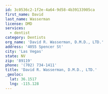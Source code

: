 ```yaml
---
id: 3c0536c2-1f2e-4a64-9d58-4b39133905ca
first_name: David
last_name: Wasserman
license: DMD
services:
  - dentist
category: Dentists
org_name: 'David R. Wasserman, D.M.D., LTD.'
address: '4055 Spencer St'
city: 'Las Vegas'
state: NV
zip: '89119'
phone: '(702) 734-1411'
title: 'David R. Wasserman, D.M.D., LTD.'
_geoloc:
  lat: 36.1517
  lng: -115.128
---
```

